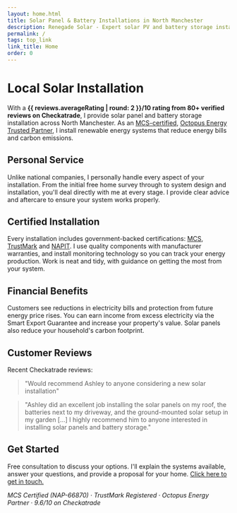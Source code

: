 ```yaml
---
layout: home.html
title: Solar Panel & Battery Installations in North Manchester
description: Renegade Solar - Expert solar PV and battery storage installation with 9.96/10 Checkatrade rating across North Manchester
permalink: /
tags: top_link
link_title: Home
order: 0
---
```


# Local Solar Installation

With a **{{ reviews.averageRating | round: 2 }}/10 rating from 80+ verified reviews on Checkatrade**, I provide solar panel and battery storage installation across North Manchester. As an [MCS-certified](/accreditations/mcs-certified/), [Octopus Energy Trusted Partner](/accreditations/octopus-trusted-partner/), I install renewable energy systems that reduce energy bills and carbon emissions.

## Personal Service

Unlike national companies, I personally handle every aspect of your installation. From the initial free home survey through to system design and installation, you'll deal directly with me at every stage. I provide clear advice and aftercare to ensure your system works properly.

## Certified Installation

Every installation includes government-backed certifications: [MCS](/accreditations/mcs-certified/), [TrustMark](/accreditations/trustmark/) and [NAPIT](/accreditations/napit/). I use quality components with manufacturer warranties, and install monitoring technology so you can track your energy production. Work is neat and tidy, with guidance on getting the most from your system.

## Financial Benefits

Customers see reductions in electricity bills and protection from future energy price rises. You can earn income from excess electricity via the Smart Export Guarantee and increase your property's value. Solar panels also reduce your household's carbon footprint.

## Customer Reviews

Recent Checkatrade reviews:

> "Would recommend Ashley to anyone considering a new solar installation"

> "Ashley did an excellent job installing the solar panels on my roof, the batteries next to my driveway, and the ground-mounted solar setup in my garden [...] I highly recommend him to anyone interested in installing solar panels and battery storage."

## Get Started

Free consultation to discuss your options. I'll explain the systems available, answer your questions, and provide a proposal for your home. [Click here to get in touch.](/contact/)

_MCS Certified (NAP-66870) · TrustMark Registered · Octopus Energy Partner · 9.6/10 on Checkatrade_
